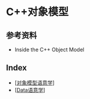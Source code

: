 # C++对象模型

## 参考资料

* Inside the C++ Object Model



## Index

* [[对象模型语意学](../src/InsideTheC++ObjectModel/object.cpp)]
* [[Data语意学](../src/InsideTheC++ObjectModel/data.cpp)]

